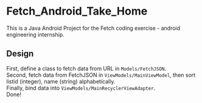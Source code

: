 # Fetch_Android_Take_Home
This is a Java Android Project for the Fetch coding exercise - android engineering internship.

## Design
First, define a class to fetch data from URL in `Models/FetchJSON`.  
Second, fetch data from FetchJSON in `ViewModels/MainViewModel`, then sort listid (integer), name (string) alphabetically.  
Finally, bind data into `ViewModels/MainRecyclerViewAdapter`.  
Done!


